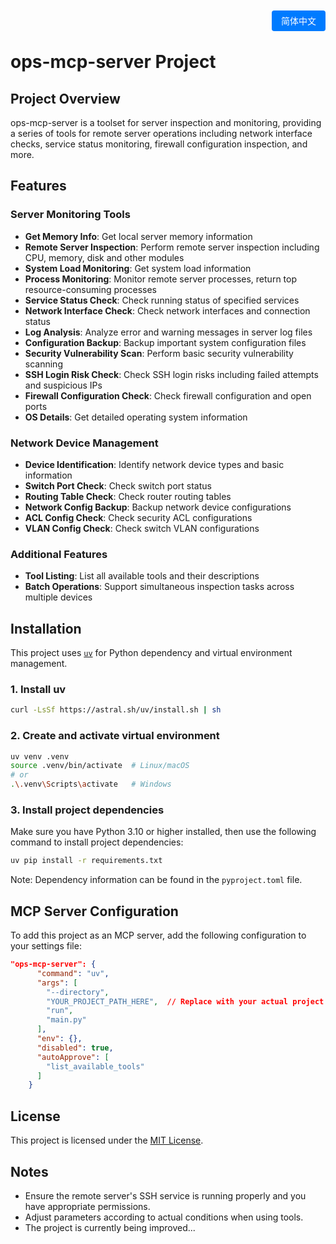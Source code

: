 <div style="text-align: right; margin-bottom: 20px;">
  <a href="README_zh.md" style="padding: 8px 15px; background: #007bff; color: white; text-decoration: none; border-radius: 4px;">简体中文</a>
</div>

# ops-mcp-server Project

## Project Overview
ops-mcp-server is a toolset for server inspection and monitoring, providing a series of tools for remote server operations including network interface checks, service status monitoring, firewall configuration inspection, and more.

## Features

### Server Monitoring Tools
- **Get Memory Info**: Get local server memory information
- **Remote Server Inspection**: Perform remote server inspection including CPU, memory, disk and other modules
- **System Load Monitoring**: Get system load information
- **Process Monitoring**: Monitor remote server processes, return top resource-consuming processes
- **Service Status Check**: Check running status of specified services
- **Network Interface Check**: Check network interfaces and connection status
- **Log Analysis**: Analyze error and warning messages in server log files
- **Configuration Backup**: Backup important system configuration files
- **Security Vulnerability Scan**: Perform basic security vulnerability scanning
- **SSH Login Risk Check**: Check SSH login risks including failed attempts and suspicious IPs
- **Firewall Configuration Check**: Check firewall configuration and open ports
- **OS Details**: Get detailed operating system information

### Network Device Management
- **Device Identification**: Identify network device types and basic information
- **Switch Port Check**: Check switch port status
- **Routing Table Check**: Check router routing tables
- **Network Config Backup**: Backup network device configurations
- **ACL Config Check**: Check security ACL configurations
- **VLAN Config Check**: Check switch VLAN configurations

### Additional Features
- **Tool Listing**: List all available tools and their descriptions
- **Batch Operations**: Support simultaneous inspection tasks across multiple devices

## Installation
This project uses [`uv`](https://github.com/astral-sh/uv) for Python dependency and virtual environment management.

### 1. Install uv
```bash
curl -LsSf https://astral.sh/uv/install.sh | sh
```

### 2. Create and activate virtual environment
```bash
uv venv .venv
source .venv/bin/activate  # Linux/macOS
# or
.\.venv\Scripts\activate   # Windows
```

### 3. Install project dependencies
Make sure you have Python 3.10 or higher installed, then use the following command to install project dependencies:
```bash
uv pip install -r requirements.txt
```

Note: Dependency information can be found in the `pyproject.toml` file.

## MCP Server Configuration
To add this project as an MCP server, add the following configuration to your settings file:

```json
"ops-mcp-server": {
      "command": "uv",
      "args": [
        "--directory",
        "YOUR_PROJECT_PATH_HERE",  // Replace with your actual project path
        "run", 
        "main.py"
      ],
      "env": {},
      "disabled": true,
      "autoApprove": [
        "list_available_tools"
      ]
    }
```

## License
This project is licensed under the [MIT License](LICENSE).

## Notes
- Ensure the remote server's SSH service is running properly and you have appropriate permissions.
- Adjust parameters according to actual conditions when using tools.
- The project is currently being improved...

